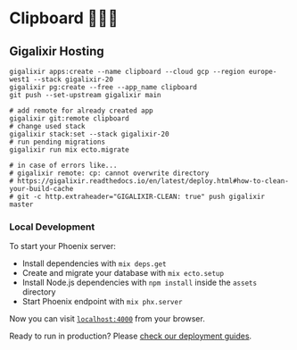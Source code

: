 # Clipboard 🚀🚀🚀

## Gigalixir Hosting

```
gigalixir apps:create --name clipboard --cloud gcp --region europe-west1 --stack gigalixir-20
gigalixir pg:create --free --app_name clipboard
git push --set-upstream gigalixir main
```

```
# add remote for already created app
gigalixir git:remote clipboard
# change used stack
gigalixir stack:set --stack gigalixir-20
# run pending migrations
gigalixir run mix ecto.migrate
```

```
# in case of errors like...
# gigalixir remote: cp: cannot overwrite directory
# https://gigalixir.readthedocs.io/en/latest/deploy.html#how-to-clean-your-build-cache
# git -c http.extraheader="GIGALIXIR-CLEAN: true" push gigalixir master
```

### Local Development

To start your Phoenix server:

  * Install dependencies with `mix deps.get`
  * Create and migrate your database with `mix ecto.setup`
  * Install Node.js dependencies with `npm install` inside the `assets` directory
  * Start Phoenix endpoint with `mix phx.server`

Now you can visit [`localhost:4000`](http://localhost:4000) from your browser.

Ready to run in production? Please [check our deployment guides](https://hexdocs.pm/phoenix/deployment.html).